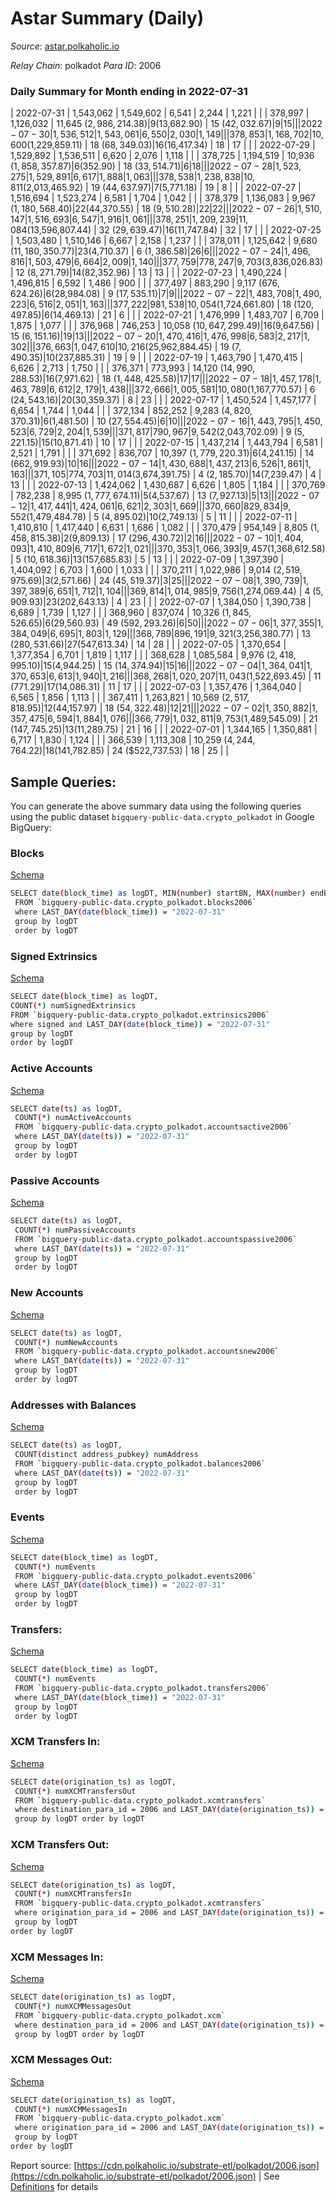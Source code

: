 # Astar Summary (Daily)

_Source_: [astar.polkaholic.io](https://astar.polkaholic.io)

*Relay Chain*: polkadot
*Para ID*: 2006



### Daily Summary for Month ending in 2022-07-31


| 2022-07-31 | 1,543,062 | 1,549,602 | 6,541 | 2,244 | 1,221 |  |  | 378,997 | 1,126,032 | 11,645 ($2,986,214.38) | 9 ($13,682.90) | 15 ($42,032.67) | 9 | 15 |  |
| 2022-07-30 | 1,536,512 | 1,543,061 | 6,550 | 2,030 | 1,149 |  |  | 378,853 | 1,168,702 | 10,600 ($1,229,859.11) | 18 ($68,349.03) | 16 ($16,417.34) | 18 | 17 |  |
| 2022-07-29 | 1,529,892 | 1,536,511 | 6,620 | 2,076 | 1,118 |  |  | 378,725 | 1,194,519 | 10,936 ($1,858,357.87) | 6 ($352.90) | 18 ($33,514.71) | 6 | 18 |  |
| 2022-07-28 | 1,523,275 | 1,529,891 | 6,617 | 1,888 | 1,063 |  |  | 378,538 | 1,238,838 | 10,811 ($2,013,465.92) | 19 ($44,637.97) | 7 ($5,771.18) | 19 | 8 |  |
| 2022-07-27 | 1,516,694 | 1,523,274 | 6,581 | 1,704 | 1,042 |  |  | 378,379 | 1,136,083 | 9,967 ($1,180,568.40) | 22 ($44,370.55) | 18 ($9,510.28) | 22 | 22 |  |
| 2022-07-26 | 1,510,147 | 1,516,693 | 6,547 | 1,916 | 1,061 |  |  | 378,251 | 1,209,239 | 11,084 ($13,596,807.44) | 32 ($29,639.47) | 16 ($11,747.84) | 32 | 17 |  |
| 2022-07-25 | 1,503,480 | 1,510,146 | 6,667 | 2,158 | 1,237 |  |  | 378,011 | 1,125,642 | 9,680 ($11,180,350.77) | 23 ($4,710.37) | 6 ($1,386.58) | 26 | 6 |  |
| 2022-07-24 | 1,496,816 | 1,503,479 | 6,664 | 2,009 | 1,140 |  |  | 377,759 | 778,247 | 9,703 ($3,836,026.83) | 12 ($8,271.79) | 14 ($82,352.96) | 13 | 13 |  |
| 2022-07-23 | 1,490,224 | 1,496,815 | 6,592 | 1,486 | 900 |  |  | 377,497 | 883,290 | 9,117 ($676,624.26) | 6 ($28,984.08) | 9 ($17,535.11) | 7 | 9 |  |
| 2022-07-22 | 1,483,708 | 1,490,223 | 6,516 | 2,051 | 1,163 |  |  | 377,222 | 981,538 | 10,054 ($1,724,661.80) | 18 ($120,497.85) | 6 ($14,469.13) | 21 | 6 |  |
| 2022-07-21 | 1,476,999 | 1,483,707 | 6,709 | 1,875 | 1,077 |  |  | 376,968 | 746,253 | 10,058 ($10,647,299.49) | 16 ($9,647.56) | 15 ($6,151.16) | 19 | 13 |  |
| 2022-07-20 | 1,470,416 | 1,476,998 | 6,583 | 2,217 | 1,302 |  |  | 376,663 | 1,047,610 | 10,216 ($25,962,884.45) | 19 ($7,490.35) | 10 ($237,885.31) | 19 | 9 |  |
| 2022-07-19 | 1,463,790 | 1,470,415 | 6,626 | 2,713 | 1,750 |  |  | 376,371 | 773,993 | 14,120 ($14,990,288.53) | 16 ($7,971.62) | 18 ($1,448,425.58) | 17 | 17 |  |
| 2022-07-18 | 1,457,178 | 1,463,789 | 6,612 | 2,179 | 1,438 |  |  | 372,666 | 1,005,581 | 10,080 ($1,167,770.57) | 6 ($24,543.16) | 20 ($30,359.37) | 8 | 23 |  |
| 2022-07-17 | 1,450,524 | 1,457,177 | 6,654 | 1,744 | 1,044 |  |  | 372,134 | 852,252 | 9,283 ($4,820,370.31) | 6 ($1,481.50) | 10 ($27,554.45) | 6 | 10 |  |
| 2022-07-16 | 1,443,795 | 1,450,523 | 6,729 | 2,204 | 1,539 |  |  | 371,817 | 790,967 | 9,542 ($2,043,702.09) | 9 ($5,221.15) | 15 ($10,871.41) | 10 | 17 |  |
| 2022-07-15 | 1,437,214 | 1,443,794 | 6,581 | 2,521 | 1,791 |  |  | 371,692 | 836,707 | 10,397 ($1,779,220.31) | 6 ($4,241.15) | 14 ($662,919.93) | 10 | 16 |  |
| 2022-07-14 | 1,430,688 | 1,437,213 | 6,526 | 1,861 | 1,163 |  |  | 371,105 | 774,703 | 11,014 ($3,674,391.75) | 4 ($2,185.70) | 14 ($7,239.47) | 4 | 13 |  |
| 2022-07-13 | 1,424,062 | 1,430,687 | 6,626 | 1,805 | 1,184 |  |  | 370,769 | 782,238 | 8,995 ($1,777,674.11) | 5 ($4,537.67) | 13 ($7,927.13) | 5 | 13 |  |
| 2022-07-12 | 1,417,441 | 1,424,061 | 6,621 | 2,303 | 1,669 |  |  | 370,660 | 829,834 | 9,552 ($1,479,484.78) | 5 ($4,895.02) | 10 ($2,749.13) | 5 | 11 |  |
| 2022-07-11 | 1,410,810 | 1,417,440 | 6,631 | 1,686 | 1,082 |  |  | 370,479 | 954,149 | 8,805 ($1,458,815.38) | 2 ($9,809.13) | 17 ($296,430.72) | 2 | 16 |  |
| 2022-07-10 | 1,404,093 | 1,410,809 | 6,717 | 1,672 | 1,021 |  |  | 370,353 | 1,066,393 | 9,457 ($1,368,612.58) | 5 ($10,618.36) | 13 ($157,685.83) | 5 | 13 |  |
| 2022-07-09 | 1,397,390 | 1,404,092 | 6,703 | 1,600 | 1,033 |  |  | 370,211 | 1,022,986 | 9,014 ($2,519,975.69) | 3 ($2,571.66) | 24 ($45,519.37) | 3 | 25 |  |
| 2022-07-08 | 1,390,739 | 1,397,389 | 6,651 | 1,712 | 1,104 |  |  | 369,814 | 1,014,985 | 9,756 ($1,274,069.44) | 4 ($5,909.93) | 23 ($202,643.13) | 4 | 23 |  |
| 2022-07-07 | 1,384,050 | 1,390,738 | 6,689 | 1,739 | 1,127 |  |  | 368,960 | 837,074 | 10,326 ($1,845,526.65) | 6 ($29,560.93) | 49 ($592,293.26) | 6 | 50 |  |
| 2022-07-06 | 1,377,355 | 1,384,049 | 6,695 | 1,803 | 1,129 |  |  | 368,789 | 896,191 | 9,321 ($3,256,380.77) | 13 ($280,531.66) | 27 ($547,613.34) | 14 | 28 |  |
| 2022-07-05 | 1,370,654 | 1,377,354 | 6,701 | 1,819 | 1,117 |  |  | 368,628 | 1,085,584 | 9,976 ($2,418,995.10) | 15 ($4,944.25) | 15 ($14,374.94) | 15 | 16 |  |
| 2022-07-04 | 1,364,041 | 1,370,653 | 6,613 | 1,940 | 1,216 |  |  | 368,268 | 1,020,207 | 11,043 ($1,522,693.45) | 11 ($771.29) | 17 ($14,086.31) | 11 | 17 |  |
| 2022-07-03 | 1,357,476 | 1,364,040 | 6,565 | 1,856 | 1,113 |  |  | 367,411 | 1,263,821 | 10,569 ($2,517,818.95) | 12 ($44,157.97) | 18 ($54,322.48) | 12 | 21 |  |
| 2022-07-02 | 1,350,882 | 1,357,475 | 6,594 | 1,884 | 1,076 |  |  | 366,779 | 1,032,811 | 9,753 ($1,489,545.09) | 21 ($147,745.25) | 13 ($11,289.75) | 21 | 16 |  |
| 2022-07-01 | 1,344,165 | 1,350,881 | 6,717 | 1,830 | 1,124 |  |  | 366,539 | 1,113,308 | 10,259 ($4,244,764.22) | 18 ($141,782.85) | 24 ($522,737.53) | 18 | 25 |  |

## Sample Queries:
You can generate the above summary data using the following queries using the public dataset `bigquery-public-data.crypto_polkadot` in Google BigQuery:


### Blocks 

[Schema](https://github.com/colorfulnotion/substrate-etl/blob/main/schema/blocks.json)

```bash
SELECT date(block_time) as logDT, MIN(number) startBN, MAX(number) endBN, COUNT(*) numBlocks 
 FROM `bigquery-public-data.crypto_polkadot.blocks2006`  
 where LAST_DAY(date(block_time)) = "2022-07-31" 
 group by logDT 
 order by logDT
```

### Signed Extrinsics 

[Schema](https://github.com/colorfulnotion/substrate-etl/blob/main/schema/extrinsics.json)

```bash
SELECT date(block_time) as logDT, 
COUNT(*) numSignedExtrinsics 
FROM `bigquery-public-data.crypto_polkadot.extrinsics2006`  
where signed and LAST_DAY(date(block_time)) = "2022-07-31" 
group by logDT 
order by logDT
```

### Active Accounts 

[Schema](https://github.com/colorfulnotion/substrate-etl/blob/main/schema/accountsactive.json)

```bash
SELECT date(ts) as logDT, 
 COUNT(*) numActiveAccounts 
 FROM `bigquery-public-data.crypto_polkadot.accountsactive2006` 
 where LAST_DAY(date(ts)) = "2022-07-31" 
 group by logDT 
 order by logDT
```

### Passive Accounts 

[Schema](https://github.com/colorfulnotion/substrate-etl/blob/main/schema/accountspassive.json)

```bash
SELECT date(ts) as logDT, 
 COUNT(*) numPassiveAccounts 
 FROM `bigquery-public-data.crypto_polkadot.accountspassive2006` 
 where LAST_DAY(date(ts)) = "2022-07-31" 
 group by logDT 
 order by logDT
```

### New Accounts 

[Schema](https://github.com/colorfulnotion/substrate-etl/blob/main/schema/accountsnew.json)

```bash
SELECT date(ts) as logDT, 
 COUNT(*) numNewAccounts 
 FROM `bigquery-public-data.crypto_polkadot.accountsnew2006` 
 where LAST_DAY(date(ts)) = "2022-07-31" 
 group by logDT
 order by logDT
```

### Addresses with Balances 

[Schema](https://github.com/colorfulnotion/substrate-etl/blob/main/schema/balances.json)

```bash
SELECT date(ts) as logDT,
 COUNT(distinct address_pubkey) numAddress 
 FROM `bigquery-public-data.crypto_polkadot.balances2006` 
 where LAST_DAY(date(ts)) = "2022-07-31" 
 group by logDT 
 order by logDT
```

### Events 

[Schema](https://github.com/colorfulnotion/substrate-etl/blob/main/schema/events.json)

```bash
SELECT date(block_time) as logDT, 
 COUNT(*) numEvents 
 FROM `bigquery-public-data.crypto_polkadot.events2006` 
 where LAST_DAY(date(block_time)) = "2022-07-31" 
 group by logDT 
 order by logDT
```

### Transfers:

[Schema](https://github.com/colorfulnotion/substrate-etl/blob/main/schema/transfers.json)

```bash
SELECT date(block_time) as logDT, 
 COUNT(*) numEvents 
 FROM `bigquery-public-data.crypto_polkadot.transfers2006` 
 where LAST_DAY(date(block_time)) = "2022-07-31" 
 group by logDT 
 order by logDT
```

### XCM Transfers In: 

[Schema](https://github.com/colorfulnotion/substrate-etl/blob/main/schema/xcmtransfers.json)

```bash
SELECT date(origination_ts) as logDT, 
 COUNT(*) numXCMTransfersOut 
 FROM `bigquery-public-data.crypto_polkadot.xcmtransfers` 
 where destination_para_id = 2006 and LAST_DAY(date(origination_ts)) = "2022-07-31" 
 group by logDT order by logDT
```

### XCM Transfers Out: 

[Schema](https://github.com/colorfulnotion/substrate-etl/blob/main/schema/xcmtransfers.json)

```bash
SELECT date(origination_ts) as logDT, 
 COUNT(*) numXCMTransfersIn 
 FROM `bigquery-public-data.crypto_polkadot.xcmtransfers` 
 where origination_para_id = 2006 and LAST_DAY(date(origination_ts)) = "2022-07-31" 
 group by logDT 
order by logDT
```

### XCM Messages In: 

[Schema](https://github.com/colorfulnotion/substrate-etl/blob/main/schema/xcm.json)

```bash
SELECT date(origination_ts) as logDT, 
 COUNT(*) numXCMMessagesOut 
 FROM `bigquery-public-data.crypto_polkadot.xcm` 
 where destination_para_id = 2006 and LAST_DAY(date(origination_ts)) = "2022-07-31" 
 group by logDT order by logDT
```

### XCM Messages Out: 

[Schema](https://github.com/colorfulnotion/substrate-etl/blob/main/schema/xcm.json)

```bash
SELECT date(origination_ts) as logDT, 
 COUNT(*) numXCMMessagesIn 
 FROM `bigquery-public-data.crypto_polkadot.xcm` 
 where origination_para_id = 2006 and LAST_DAY(date(origination_ts)) = "2022-07-31" 
 group by logDT 
order by logDT
```


Report source: [https://cdn.polkaholic.io/substrate-etl/polkadot/2006.json](https://cdn.polkaholic.io/substrate-etl/polkadot/2006.json) | See [Definitions](/DEFINITIONS.md) for details
